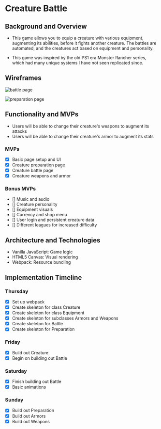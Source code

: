 # Creature Battle

## Background and Overview
* This game allows you to equip a creature with various equipment, augmenting its abilities, before it fights another creature.  The battles are automated, and the creatures act based on equipment and personality.

* This game was inspired by the old PS1 era Monster Rancher series, which had many unique systems I have not seen replicated since.

## Wireframes
![battle page](https://github.com/Mesona/creatureBattle/blob/master/docs/design/creatureBattle.jpg "Battle Page")

![preparation page](https://github.com/Mesona/creatureBattle/blob/master/docs/design/creaturePrep.jpg "Preparation Page")


## Functionality and MVPs
* Users will be able to change their creature's weapons to augment its attacks
* Users will be able to change their creature's armor to augment its stats

### MVPs
* [x] Basic page setup and UI
* [x] Creature preparation page
* [x] Creature battle page
* [x] Creature weapons and armor

### Bonus MVPs
* [] Music and audio
* [] Creature personality
* [] Equipment visuals
* [] Currency and shop menu
* [] User login and persistent creature data
* [] Different leagues for increased difficulty

## Architecture and Technologies
* Vanilla JavaScript: Game logic
* HTML5 Canvas: Visual rendering
* Webpack: Resource bundling

## Implementation Timeline
### Thursday
* [x] Set up webpack
* [x] Create skeleton for class Creature
* [x] Create skeleton for class Equipment
* [x] Create skeleton for subclasses Armors and Weapons
* [x] Create skeleton for Battle
* [x] Create skeleton for Preparation

### Friday
* [x] Build out Creature
* [x] Begin on building out Battle

### Saturday
* [x] Finish building out Battle
* [x] Basic animations

### Sunday
* [x] Build out Preparation
* [x] Build out Armors
* [x] Build out Weapons
